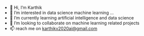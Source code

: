 - 👋 Hi, I’m Karthik
- 👀 I’m interested in data science machine learning ...
- 🌱 I’m currently learning artificial intelligence and data science
- 💞️ I’m looking to collaborate on machine learning related projects
- 📫 reach me on karthikv2020ai@gmail.com

<!---
Karthikv44/Karthikv44 is a ✨ special ✨ repository because its `README.md` (this file) appears on your GitHub profile.
You can click the Preview link to take a look at your changes.
--->
